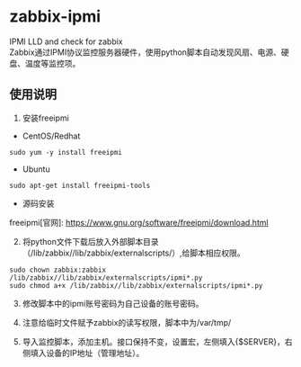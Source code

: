 # zabbix-ipmi

IPMI LLD and check for zabbix  
Zabbix通过IPMI协议监控服务器硬件，使用python脚本自动发现风扇、电源、硬盘、温度等监控项。

## 使用说明

1. 安装freeipmi

+ CentOS/Redhat

```shell
sudo yum -y install freeipmi
```

+ Ubuntu

```shell
sudo apt-get install freeipmi-tools
```

+ 源码安装

freeipmi[官网]: https://www.gnu.org/software/freeipmi/download.html

2. 将python文件下载后放入外部脚本目录（/lib/zabbix//lib/zabbix/externalscripts/）,给脚本相应权限。

```shell
sudo chown zabbix:zabbix /lib/zabbix//lib/zabbix/externalscripts/ipmi*.py
sudo chmod a+x /lib/zabbix//lib/zabbix/externalscripts/ipmi*.py
```

3. 修改脚本中的ipmi账号密码为自己设备的账号密码。

4. 注意给临时文件赋予zabbix的读写权限，脚本中为/var/tmp/

5. 导入监控脚本，添加主机。接口保持不变，设置宏，左侧填入{$SERVER}，右侧填入设备的IP地址（管理地址）。
